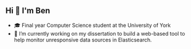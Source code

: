 ## Hi 👋 I'm Ben

- 🎓 Final year Computer Science student at the University of York
- 🔭 I’m currently working on my dissertation to build a web-based tool to help monitor unresponsive data sources in Elasticsearch.

  
<!--
**ben260/ben260** is a ✨ _special_ ✨ repository because its `README.md` (this file) appears on your GitHub profile.

Here are some ideas to get you started:

- 🔭 I’m currently working on ...
- 🌱 I’m currently learning ...
- 👯 I’m looking to collaborate on ...
- 🤔 I’m looking for help with ...
- 💬 Ask me about ...
- 📫 How to reach me: ...
- 😄 Pronouns: ...
- ⚡ Fun fact: ...
-->
